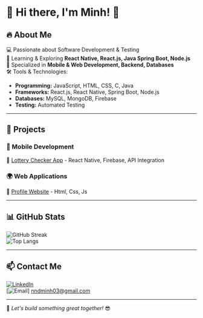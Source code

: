 # 👋 Hi there, I'm Minh! 🚀  

## 🔥 About Me  
💻 Passionate about Software Development & Testing  
🌱 Learning & Exploring **React Native, React.js, Java Spring Boot, Node.js**  
🎯 Specialized in **Mobile & Web Development, Backend, Databases**  
🛠️ Tools & Technologies:  
  - **Programming:** JavaScript, HTML, CSS, C, Java 
  - **Frameworks:** React.js, React Native, Spring Boot, Node.js  
  - **Databases:** MySQL, MongoDB, Firebase  
  - **Testing:** Automated Testing  

---

## 🚀 Projects  
### 📱 Mobile Development  
🔹 [Lottery Checker App](https://github.com/nguyenminh183/DoSo) - React Native, Firebase, API Integration  

### 🌍 Web Applications  
🔹 [Profile Website](https://github.com/nguyenminh183/profile_minh) - Html, Css, Js   

---

## 📊 GitHub Stats  
![GitHub Streak](https://github-readme-streak-stats.herokuapp.com/?user=anusername&theme=dark)  
![Top Langs](https://github-readme-stats.vercel.app/api/top-langs/?username=anusername&layout=compact&theme=tokyonight)  

---

## 📫 Contact Me  
[![LinkedIn](https://img.shields.io/badge/LinkedIn-Connect-blue?style=flat&logo=linkedin)](https://www.linkedin.com/in/minh-nguyen-485248334)  
[![Email](https://img.shields.io/badge/Email-Contact-red?style=flat&logo=gmail)]   nndminh03@gmail.com 

---
🚀 *Let's build something great together!* 😎  
